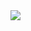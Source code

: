 <a href="https://github.com/Arianseyedmomen">
<img align="center" src="https://github-readme-stats.vercel.app/api/top-langs/?username=ghost1372" />
</a>
